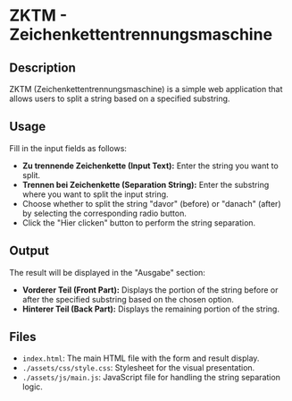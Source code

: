 
# ZKTM - Zeichenkettentrennungsmaschine

## Description
ZKTM (Zeichenkettentrennungsmaschine) is a simple web application that allows users to split a string based on a specified substring.

## Usage
 Fill in the input fields as follows:
   - **Zu trennende Zeichenkette (Input Text):** Enter the string you want to split.
   - **Trennen bei Zeichenkette (Separation String):** Enter the substring where you want to split the input string.
   - Choose whether to split the string "davor" (before) or "danach" (after) by selecting the corresponding radio button.
   - Click the "Hier clicken" button to perform the string separation.

## Output
The result will be displayed in the "Ausgabe" section:
- **Vorderer Teil (Front Part):** Displays the portion of the string before or after the specified substring based on the chosen option.
- **Hinterer Teil (Back Part):** Displays the remaining portion of the string.

## Files
- `index.html`: The main HTML file with the form and result display.
- `./assets/css/style.css`: Stylesheet for the visual presentation.
- `./assets/js/main.js`: JavaScript file for handling the string separation logic.

